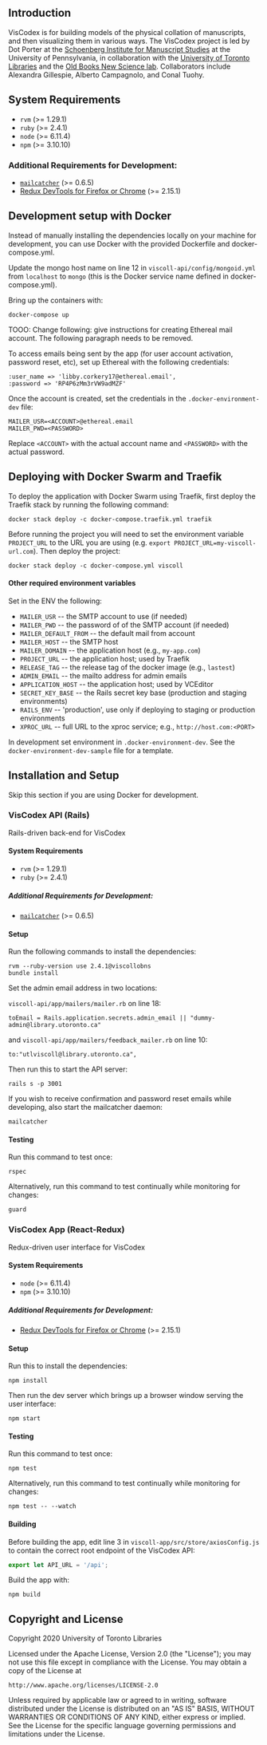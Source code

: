## Introduction

VisCodex is for building models of the physical collation of manuscripts, and then visualizing them in various ways. The VisCodex project is led by Dot Porter at the [Schoenberg Institute for Manuscript Studies](https://schoenberginstitute.org/) at the University of Pennsylvania, in collaboration with the [University of Toronto Libraries](https://onesearch.library.utoronto.ca/about) and the [Old Books New Science lab](https://oldbooksnewscience.com/). Collaborators include Alexandra Gillespie, Alberto Campagnolo, and Conal Tuohy.

## System Requirements

- `rvm` (>= 1.29.1)
- `ruby` (>= 2.4.1)
- `node` (>= 6.11.4)
- `npm` (>= 3.10.10)

### Additional Requirements for Development:

- [`mailcatcher`](https://mailcatcher.me/) (>= 0.6.5)
- [Redux DevTools for Firefox or Chrome](https://github.com/zalmoxisus/redux-devtools-extension) (>= 2.15.1)

## Development setup with Docker

Instead of manually installing the dependencies locally on your machine for development, you can use Docker with the provided Dockerfile and docker-compose.yml.

Update the mongo host name on line 12 in `viscoll-api/config/mongoid.yml` from `localhost` to `mongo` (this is the Docker service name defined in docker-compose.yml).

Bring up the containers with:

```
docker-compose up
```

TOOO: Change following: give instructions for creating Ethereal mail account. The following paragraph needs to be removed.

To access emails being sent by the app (for user account activation, password reset, etc), set up Ethereal with the following credentials:

```
:user_name => 'libby.corkery17@ethereal.email',
:password => 'RP4P6zMm3rVW9adMZF'
```

Once the account is created, set the credentials in the `.docker-environment-dev` file:

```
MAILER_USR=<ACCOUNT>@ethereal.email
MAILER_PWD=<PASSWORD>
```

Replace `<ACCOUNT>` with the actual account name and `<PASSWORD>` with the actual password.

## Deploying with Docker Swarm and Traefik

To deploy the application with Docker Swarm using Traefik, first deploy the Traefik stack by running the following command:

```
docker stack deploy -c docker-compose.traefik.yml traefik
```

Before running the project you will need to set the environment variable `PROJECT_URL` to the URL you are using (e.g. `export PROJECT_URL=my-viscoll-url.com`). Then deploy the project:

```
docker stack deploy -c docker-compose.yml viscoll
```

#### Other required environment variables

Set in the ENV the following:

* `MAILER_USR` -- the SMTP account to use (if needed)
* `MAILER_PWD` -- the password of of the SMTP account (if needed)
* `MAILER_DEFAULT_FROM` -- the default mail from account
* `MAILER_HOST` -- the SMTP host
* `MAILER_DOMAIN` -- the application host (e.g., `my-app.com`)
* `PROJECT_URL` -- the application host; used by Traefik
* `RELEASE_TAG` -- the release tag of the docker image (e.g., `lastest`)
* `ADMIN_EMAIL` -- the mailto address for admin emails
* `APPLICATION_HOST` -- the application host; used by VCEditor
* `SECRET_KEY_BASE` -- the Rails secret key base (production and staging environments)
* `RAILS_ENV` -- 'production', use only if deploying to staging or production
                  environments
* `XPROC_URL` -- full URL to the xproc service; e.g., `http://host.com:<PORT>`

In development set environment in `.docker-environment-dev`. See the `docker-environment-dev-sample` file for a template.

## Installation and Setup

Skip this section if you are using Docker for development.

### VisCodex API (Rails)

Rails-driven back-end for VisCodex

#### System Requirements

- `rvm` (>= 1.29.1)
- `ruby` (>= 2.4.1)

##### Additional Requirements for Development:

- [`mailcatcher`](https://mailcatcher.me/) (>= 0.6.5)

#### Setup

Run the following commands to install the dependencies:

```
rvm --ruby-version use 2.4.1@viscollobns
bundle install
```

Set the admin email address in two locations:

`viscoll-api/app/mailers/mailer.rb` on line 18:

```
toEmail = Rails.application.secrets.admin_email || "dummy-admin@library.utoronto.ca"
```

and `viscoll-api/app/mailers/feedback_mailer.rb` on line 10:

```
to:"utlviscoll@library.utoronto.ca",
```

Then run this to start the API server:

```
rails s -p 3001
```

If you wish to receive confirmation and password reset emails while developing, also start the mailcatcher daemon:

```
mailcatcher
```

#### Testing

Run this command to test once:

```
rspec
```

Alternatively, run this command to test continually while monitoring for changes:

```
guard
```

### VisCodex App (React-Redux)

Redux-driven user interface for VisCodex

#### System Requirements

- `node` (>= 6.11.4)
- `npm` (>= 3.10.10)

##### Additional Requirements for Development:

- [Redux DevTools for Firefox or Chrome](https://github.com/zalmoxisus/redux-devtools-extension) (>= 2.15.1)

#### Setup

Run this to install the dependencies:

```
npm install
```

Then run the dev server which brings up a browser window serving the user interface:

```
npm start
```

#### Testing

Run this command to test once:

```
npm test
```

Alternatively, run this command to test continually while monitoring for changes:

```
npm test -- --watch
```

#### Building

Before building the app, edit line 3 in `viscoll-app/src/store/axiosConfig.js` to contain the correct root endpoint of the VisCodex API:

```Javascript
export let API_URL = '/api';

```

Build the app with:

```
npm build
```

## Copyright and License

Copyright 2020 University of Toronto Libraries

Licensed under the Apache License, Version 2.0 (the "License");
you may not use this file except in compliance with the License.
You may obtain a copy of the License at

    http://www.apache.org/licenses/LICENSE-2.0

Unless required by applicable law or agreed to in writing, software
distributed under the License is distributed on an "AS IS" BASIS,
WITHOUT WARRANTIES OR CONDITIONS OF ANY KIND, either express or implied.
See the License for the specific language governing permissions and
limitations under the License.
